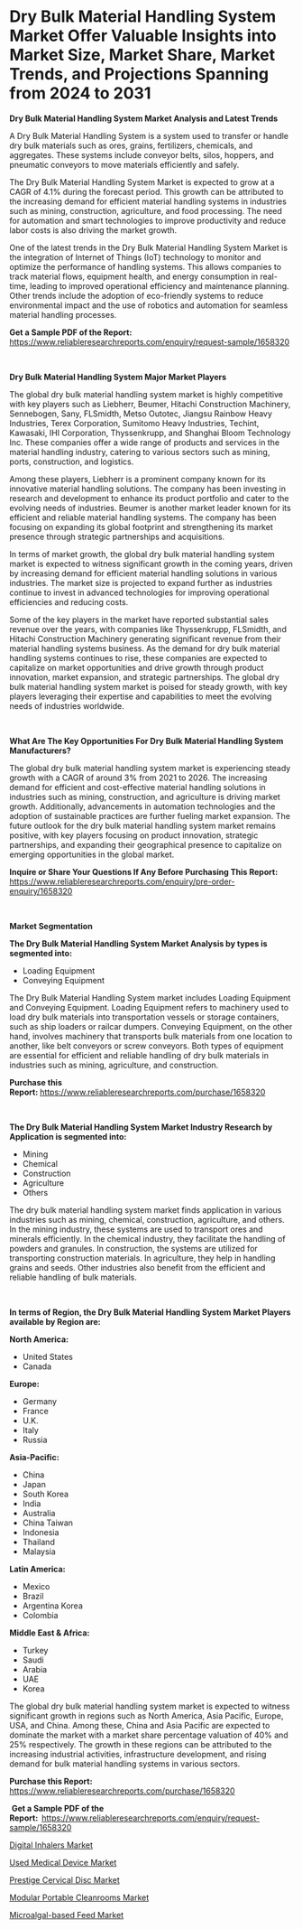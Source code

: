 <p><h1>Dry Bulk Material Handling System Market Offer Valuable Insights into Market Size, Market Share, Market Trends, and Projections Spanning from 2024 to 2031</h1></p><p><strong>Dry Bulk Material Handling System Market Analysis and Latest Trends</strong></p>
<p><p>A Dry Bulk Material Handling System is a system used to transfer or handle dry bulk materials such as ores, grains, fertilizers, chemicals, and aggregates. These systems include conveyor belts, silos, hoppers, and pneumatic conveyors to move materials efficiently and safely.</p><p>The Dry Bulk Material Handling System Market is expected to grow at a CAGR of 4.1% during the forecast period. This growth can be attributed to the increasing demand for efficient material handling systems in industries such as mining, construction, agriculture, and food processing. The need for automation and smart technologies to improve productivity and reduce labor costs is also driving the market growth.</p><p>One of the latest trends in the Dry Bulk Material Handling System Market is the integration of Internet of Things (IoT) technology to monitor and optimize the performance of handling systems. This allows companies to track material flows, equipment health, and energy consumption in real-time, leading to improved operational efficiency and maintenance planning. Other trends include the adoption of eco-friendly systems to reduce environmental impact and the use of robotics and automation for seamless material handling processes.</p></p>
<p><strong>Get a Sample PDF of the Report:&nbsp;</strong> <a href="https://www.reliableresearchreports.com/enquiry/request-sample/1658320">https://www.reliableresearchreports.com/enquiry/request-sample/1658320</a></p>
<p>&nbsp;</p>
<p><strong>Dry Bulk Material Handling System Major Market Players</strong></p>
<p><p>The global dry bulk material handling system market is highly competitive with key players such as Liebherr, Beumer, Hitachi Construction Machinery, Sennebogen, Sany, FLSmidth, Metso Outotec, Jiangsu Rainbow Heavy Industries, Terex Corporation, Sumitomo Heavy Industries, Techint, Kawasaki, IHI Corporation, Thyssenkrupp, and Shanghai Bloom Technology Inc. These companies offer a wide range of products and services in the material handling industry, catering to various sectors such as mining, ports, construction, and logistics.</p><p>Among these players, Liebherr is a prominent company known for its innovative material handling solutions. The company has been investing in research and development to enhance its product portfolio and cater to the evolving needs of industries. Beumer is another market leader known for its efficient and reliable material handling systems. The company has been focusing on expanding its global footprint and strengthening its market presence through strategic partnerships and acquisitions.</p><p>In terms of market growth, the global dry bulk material handling system market is expected to witness significant growth in the coming years, driven by increasing demand for efficient material handling solutions in various industries. The market size is projected to expand further as industries continue to invest in advanced technologies for improving operational efficiencies and reducing costs.</p><p>Some of the key players in the market have reported substantial sales revenue over the years, with companies like Thyssenkrupp, FLSmidth, and Hitachi Construction Machinery generating significant revenue from their material handling systems business. As the demand for dry bulk material handling systems continues to rise, these companies are expected to capitalize on market opportunities and drive growth through product innovation, market expansion, and strategic partnerships. The global dry bulk material handling system market is poised for steady growth, with key players leveraging their expertise and capabilities to meet the evolving needs of industries worldwide.</p></p>
<p>&nbsp;</p>
<p><strong>What Are The Key Opportunities For Dry Bulk Material Handling System Manufacturers?</strong></p>
<p><p>The global dry bulk material handling system market is experiencing steady growth with a CAGR of around 3% from 2021 to 2026. The increasing demand for efficient and cost-effective material handling solutions in industries such as mining, construction, and agriculture is driving market growth. Additionally, advancements in automation technologies and the adoption of sustainable practices are further fueling market expansion. The future outlook for the dry bulk material handling system market remains positive, with key players focusing on product innovation, strategic partnerships, and expanding their geographical presence to capitalize on emerging opportunities in the global market.</p></p>
<p><strong>Inquire or Share Your Questions If Any Before Purchasing This Report:</strong> <a href="https://www.reliableresearchreports.com/enquiry/pre-order-enquiry/1658320">https://www.reliableresearchreports.com/enquiry/pre-order-enquiry/1658320</a></p>
<p>&nbsp;</p>
<p><strong>Market Segmentation</strong></p>
<p><strong>The Dry Bulk Material Handling System Market Analysis by types is segmented into:</strong></p>
<p><ul><li>Loading Equipment</li><li>Conveying Equipment</li></ul></p>
<p><p>The Dry Bulk Material Handling System market includes Loading Equipment and Conveying Equipment. Loading Equipment refers to machinery used to load dry bulk materials into transportation vessels or storage containers, such as ship loaders or railcar dumpers. Conveying Equipment, on the other hand, involves machinery that transports bulk materials from one location to another, like belt conveyors or screw conveyors. Both types of equipment are essential for efficient and reliable handling of dry bulk materials in industries such as mining, agriculture, and construction.</p></p>
<p><strong>Purchase this Report:&nbsp;</strong><a href="https://www.reliableresearchreports.com/purchase/1658320">https://www.reliableresearchreports.com/purchase/1658320</a></p>
<p>&nbsp;</p>
<p><strong>The Dry Bulk Material Handling System Market Industry Research by Application is segmented into:</strong></p>
<p><ul><li>Mining</li><li>Chemical</li><li>Construction</li><li>Agriculture</li><li>Others</li></ul></p>
<p><p>The dry bulk material handling system market finds application in various industries such as mining, chemical, construction, agriculture, and others. In the mining industry, these systems are used to transport ores and minerals efficiently. In the chemical industry, they facilitate the handling of powders and granules. In construction, the systems are utilized for transporting construction materials. In agriculture, they help in handling grains and seeds. Other industries also benefit from the efficient and reliable handling of bulk materials.</p></p>
<p>&nbsp;</p>
<p><strong>In terms of Region, the Dry Bulk Material Handling System Market Players available by Region are:</strong></p>
<p>
    <p> <strong> North America: </strong>
        <ul>
            <li>United States</li>
            <li>Canada</li>
        </ul>
        </p> 
    <p> <strong> Europe: </strong>
        <ul>
            <li>Germany</li>
            <li>France</li>
            <li>U.K.</li>
            <li>Italy</li>
            <li>Russia</li>
        </ul>
        </p> 
    <p> <strong> Asia-Pacific: </strong>
        <ul>
            <li>China</li>
            <li>Japan</li>
            <li>South Korea</li>
            <li>India</li>
            <li>Australia</li>
            <li>China Taiwan</li>
            <li>Indonesia</li>
            <li>Thailand</li>
            <li>Malaysia</li>
        </ul>
        </p> 
    <p> <strong> Latin America: </strong>
        <ul>
            <li>Mexico</li>
            <li>Brazil</li>
            <li>Argentina Korea</li>
            <li>Colombia</li>
        </ul>
        </p> 
    <p> <strong> Middle East & Africa: </strong>
        <ul>
            <li>Turkey</li>
            <li>Saudi</li>
            <li>Arabia</li>
            <li>UAE</li>
            <li>Korea</li>
        </ul>
    </p>
    </p>
<p><p>The global dry bulk material handling system market is expected to witness significant growth in regions such as North America, Asia Pacific, Europe, USA, and China. Among these, China and Asia Pacific are expected to dominate the market with a market share percentage valuation of 40% and 25% respectively. The growth in these regions can be attributed to the increasing industrial activities, infrastructure development, and rising demand for bulk material handling systems in various sectors.</p></p>
<p><strong>Purchase this Report: </strong><a href="https://www.reliableresearchreports.com/purchase/1658320">https://www.reliableresearchreports.com/purchase/1658320</a></p>
<p>&nbsp;<strong>Get a Sample PDF of the Report:&nbsp;&nbsp;</strong><a href="https://www.reliableresearchreports.com/enquiry/request-sample/1658320">https://www.reliableresearchreports.com/enquiry/request-sample/1658320</a></p>
<p><strong></strong></p>
<p><p><a href="https://medium.com/p/4714f4cc4f4d/edit">Digital Inhalers Market</a></p><p><a href="https://medium.com/@wyattconn1966/used-medical-device-market-size-cagr-trends-2024-2030-ac045fd665e5">Used Medical Device Market</a></p><p><a href="https://medium.com/@wyattconn1966/prestige-cervical-disc-market-analysis-and-sze-forecasted-for-period-from-2024-to-2031-aca1c047ce13">Prestige Cervical Disc Market</a></p><p><a href="https://github.com/bmorecock/Market-Research-Report-List-1/blob/main/modular-portable-cleanrooms-market.md">Modular Portable Cleanrooms Market</a></p><p><a href="https://github.com/Krish2023na/Market-Research-Report-List-3/blob/main/microalgal-based-feed-market.md">Microalgal-based Feed Market</a></p></p>